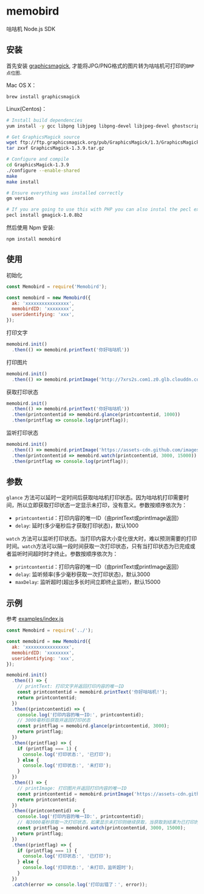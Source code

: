 # memobird
咕咕机 Node.js SDK

## 安装

首先安装  [graphicsmagick](http://www.graphicsmagick.org), 才能将JPG/PNG格式的图片转为咕咕机可打印的`BMP点位图`.

Mac OS X：

    brew install graphicsmagick

Linux(Centos)：

```sh
# Install build dependencies
yum install -y gcc libpng libjpeg libpng-devel libjpeg-devel ghostscript libtiff libtiff-devel freetype freetype-devel

# Get GraphicsMagick source
wget ftp://ftp.graphicsmagick.org/pub/GraphicsMagick/1.3/GraphicsMagick-1.3.9.tar.gz
tar zxvf GraphicsMagick-1.3.9.tar.gz

# Configure and compile
cd GraphicsMagick-1.3.9
./configure --enable-shared
make
make install

# Ensure everything was installed correctly
gm version

# If you are going to use this with PHP you can also instal the pecl extension
pecl install gmagick-1.0.8b2
```


然后使用 Npm 安装:

    npm install memobird


## 使用

初始化

```javascript
const Memobird = require('Memobird');

const memobird = new Memobird({
  ak: 'xxxxxxxxxxxxxxxx',
  memobirdID: 'xxxxxxxx',
  useridentifying: 'xxx',
});
```

打印文字

```javascript
memobird.init()
  .then(() => memobird.printText('你好咕咕机'))
```

打印图片

```javascript
memobird.init()
  .then(() => memobird.printImage('http://7xrs2s.com1.z0.glb.clouddn.com/5388545BF2D3F99643AFE22BE8C87B8A.jpg'))
```

获取打印状态

```javascript
memobird.init()
  .then(() => memobird.printText('你好咕咕机'))
  .then(printcontentid => memobird.glance(printcontentid, 1000))
  .then(printflag => console.log(printflag));
```

监听打印状态

```javascript
memobird.init()
  .then(() => memobird.printImage('https://assets-cdn.github.com/images/modules/logos_page/GitHub-Mark.png'))
  .then(printcontentid => memobird.watch(printcontentid, 3000, 15000))
  .then(printflag => console.log(printflag));
```

## 参数

`glance`  方法可以延时一定时间后获取咕咕机打印状态。因为咕咕机打印需要时间，所以立即获取打印状态一定显示未打印，没有意义。参数按顺序依次为：

- `printcontentid`：打印内容的唯一ID（由printText或printImage返回）
- `delay`: 延时(多少毫秒后才获取打印状态)，默认1000

`watch` 方法可以监听打印状态。当打印内容大小变化很大时，难以预测需要的打印时间。`watch`方法可以隔一段时间获取一次打印状态，只有当打印状态为已完成或者监听时间超时时才终止。参数按顺序依次为：

- `printcontentid`：打印内容的唯一ID（由printText或printImage返回）
- `delay`: 监听频率(多少毫秒获取一次打印状态)，默认3000
- `maxDelay`: 监听超时(超出多长时间立即终止监听)，默认15000

## 示例

参考 [examples/index.js]('https://github.com/sherluok/memobird/blob/master/examples/index.js')

```javascript
const Memobird = require('../');

const memobird = new Memobird({
  ak: 'xxxxxxxxxxxxxxxx',
  memobirdID: 'xxxxxxxx',
  useridentifying: 'xxx',
});

memobird.init()
  .then(() => {
    // printText: 打印文字并返回打印内容的唯一ID
    const printcontentid = memobird.printText('你好咕咕机!');
    return printcontentid;
  })
  .then((printcontentid) => {
    console.log('打印内容的唯一ID:', printcontentid);
    // 3000毫秒后获取并返回打印状态
    const printflag = memobird.glance(printcontentid, 3000);
    return printflag;
  })
  .then((printflag) => {
    if (printflag === 1) {
      console.log('打印状态:', '已打印');
    } else {
      console.log('打印状态:', '未打印');
    }
  })
  .then(() => {
    // printImage: 打印图片并返回打印内容的唯一ID
    const printcontentid = memobird.printImage('https://assets-cdn.github.com/images/modules/logos_page/GitHub-Mark.png');
    return printcontentid;
  })
  .then((printcontentid) => {
    console.log('打印内容的唯一ID:', printcontentid);
    // 每3000毫秒获取一次打印状态，如果显示未打印则继续获取，当获取到结果为已打印的状态或总用时超出15000毫秒，则终止并返回打印状态
    const printflag = memobird.watch(printcontentid, 3000, 15000);
    return printflag;
  })
  .then((printflag) => {
    if (printflag === 1) {
      console.log('打印状态:', '已打印');
    } else {
      console.log('打印状态:', '未打印，监听超时');
    }
  })
  .catch(error => console.log('打印出错了：', error));
```
